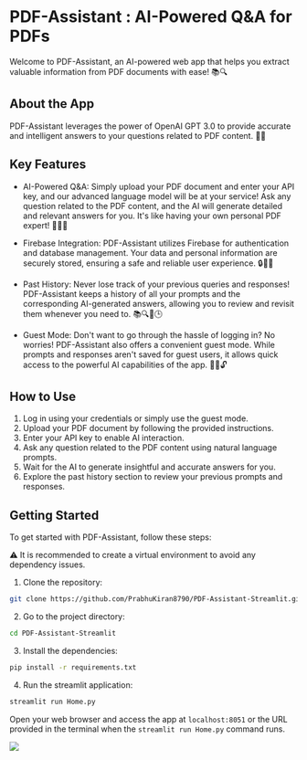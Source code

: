 # PDF-Assistant : AI-Powered Q&A for PDFs

Welcome to PDF-Assistant, an AI-powered web app that helps you extract valuable information from PDF documents with ease! 📚🔍

## About the App

PDF-Assistant leverages the power of OpenAI GPT 3.0 to provide accurate and intelligent answers to your questions related to PDF content. 🚀💡

## Key Features

- AI-Powered Q&A: Simply upload your PDF document and enter your API key, and our advanced language model will be at your service! Ask any question related to the PDF content, and the AI will generate detailed and relevant answers for you. It's like having your own personal PDF expert! 💭💡🤖

- Firebase Integration: PDF-Assistant utilizes Firebase for authentication and database management. Your data and personal information are securely stored, ensuring a safe and reliable user experience. 🔒🔐🚀

- Past History: Never lose track of your previous queries and responses! PDF-Assistant keeps a history of all your prompts and the corresponding AI-generated answers, allowing you to review and revisit them whenever you need to. 📚🔍📝🕒

- Guest Mode: Don't want to go through the hassle of logging in? No worries! PDF-Assistant also offers a convenient guest mode. While prompts and responses aren't saved for guest users, it allows quick access to the powerful AI capabilities of the app. 🚀👥🔓

## How to Use

1. Log in using your credentials or simply use the guest mode.
2. Upload your PDF document by following the provided instructions.
3. Enter your API key to enable AI interaction.
4. Ask any question related to the PDF content using natural language prompts.
5. Wait for the AI to generate insightful and accurate answers for you.
6. Explore the past history section to review your previous prompts and responses.

## Getting Started

To get started with PDF-Assistant, follow these steps:

:warning: It is recommended to create a virtual environment to avoid any dependency issues.

1. Clone the repository:

```bash
git clone https://github.com/PrabhuKiran8790/PDF-Assistant-Streamlit.git
```
2. Go to the project directory:

```bash
cd PDF-Assistant-Streamlit
```
3. Install the dependencies:

```bash
pip install -r requirements.txt
```

4. Run the streamlit application:

```bash
streamlit run Home.py
```
Open your web browser and access the app at `localhost:8051` or the URL provided in the terminal when the `streamlit run Home.py` command runs.

![](https://github.com/PrabhuKiran8790/PDF-Assistant-Streamlit/assets/86601758/8882fea2-222f-43e1-aa18-e18943c74a29)
